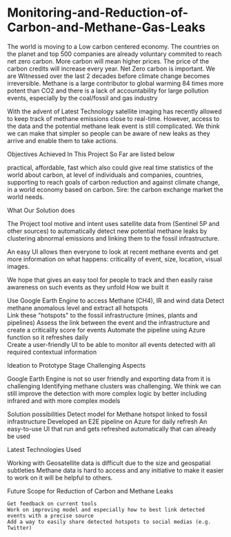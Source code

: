 # Monitoring-and-Reduction-of-Carbon-and-Methane-Gas-Leaks

The world is moving to a Low carbon centered economy. The countries on the planet and top 500 companies are already voluntary commited to reach net zero carbon. More carbon will mean higher prices. The price of the carbon credits will increase every year. Net Zero carbon is important. We are Witnessed over the last 2 decades before climate change becomes irreversible. Methane is a large contributor to global warming 84 times more potent than CO2 and there is a lack of accountability for large pollution events, especially by the coal/fossil and gas industry

With the advent of Latest Technology satellite imaging has recently allowed to keep track of methane emissions close to real-time. However, access to the data and the potential methane leak event is still complicated. We think we can make that simpler so people can be aware of new leaks as they arrive and enable them to take actions.

Objectives Achieved In This Project So Far are listed below 

practical, affordable, fast which also could give real time statistics of the world about carbon, at level of individuals and companies, countries, supporting to reach goals of carbon reduction and against climate change, in a world economy based on carbon. 5ire: the carbon exchange market the world needs.

What  Our Solution does

The Project  tool motive and intent  uses satellite data from (Sentinel 5P and other sources) to automatically detect new potential methane leaks by clustering abnormal emissions and linking them to the fossil infrastructure.

An easy UI allows then everyone to look at recent methane events and get more information on what happens: criticality of event, size, location, visual images.

We hope that gives an easy tool for people to track and then easily raise awareness on such events as they unfold
How we built it

 Use Google Earth Engine to access Methane (CH4), IR and wind data
 Detect methane anomalous level and extract all hotspots   
 Link these "hotspots" to the fossil infrastructure (mines, plants and pipelines)
 Assess the link between the event and the infrastructure and create a criticality score for events
 Automate the pipeline using Azure function so it refreshes daily   
 Create a user-friendly UI to be able to monitor all events detected with all required contextual information

Ideation to Prototype Stage Challenging Aspects 

 Google Earth Engine is not so user friendly and exporting data from it is challenging
 Identifying methane clusters was challenging. We think we can still improve the detection with more complex logic by better including infrared and with more complex models

Solution possibilities 
  Detect model for Methane hotspot linked to fossil infrastructure
  Developed an E2E pipeline on Azure for daily refresh
  An easy-to-use UI that run and gets refreshed automatically that can already be used

Latest Technologies Used 

Working with Geosatellite data is difficult due to the size and geospatial subtleties
Methane data is hard to access and any initiative to make it easier to work on it will be helpful to others.


Future Scope  for Reduction of Carbon and  Methane Leaks 

    Get feedback on current tools
    Work on improving model and especially how to best link detected events with a precise source
    Add a way to easily share detected hotspots to social medias (e.g. Twitter)
